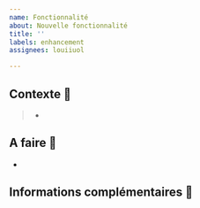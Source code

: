 ```yaml
---
name: Fonctionnalité
about: Nouvelle fonctionnalité
title: ''
labels: enhancement
assignees: louiiuol

---
```


## Contexte 📝

> -

## A faire 💪

-

## Informations complémentaires 🔎
